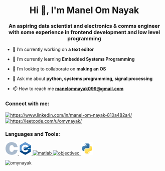 <h1 align="center">Hi 👋, I'm Manel Om Nayak</h1>
<h3 align="center">An aspiring data scientist and electronics & comms engineer with some experience in frontend development and low level programming</h3>

- 🔭 I’m currently working on **a text editor**

- 🌱 I’m currently learning **Embedded Systems Programming**

- 👯 I’m looking to collaborate on **making an OS**

- 💬 Ask me about **python, systems programming, signal processing**

- 📫 How to reach me **manelomnayak099@gmail.com**

<h3 align="left">Connect with me:</h3>
<p align="left">
<a href="https://www.linkedin.com/in/manel-om-nayak-810a482a4/" target="blank"><img align="center" src="https://raw.githubusercontent.com/rahuldkjain/github-profile-readme-generator/master/src/images/icons/Social/linked-in-alt.svg" alt="https://www.linkedin.com/in/manel-om-nayak-810a482a4/" height="30" width="40" /></a>
<a href="https://leetcode.com/u/omynayak/" target="blank"><img align="center" src="https://raw.githubusercontent.com/rahuldkjain/github-profile-readme-generator/master/src/images/icons/Social/leet-code.svg" alt="https://leetcode.com/u/omynayak/" height="30" width="40" /></a>
</p>

<h3 align="left">Languages and Tools:</h3>
<p align="left"> <a href="https://www.cprogramming.com/" target="_blank" rel="noreferrer"> <img src="https://raw.githubusercontent.com/devicons/devicon/master/icons/c/c-original.svg" alt="c" width="40" height="40"/> </a> <a href="https://www.w3schools.com/cpp/" target="_blank" rel="noreferrer"> <img src="https://raw.githubusercontent.com/devicons/devicon/master/icons/cplusplus/cplusplus-original.svg" alt="cplusplus" width="40" height="40"/> </a> <a href="https://www.mathworks.com/" target="_blank" rel="noreferrer"> <img src="https://upload.wikimedia.org/wikipedia/commons/2/21/Matlab_Logo.png" alt="matlab" width="40" height="40"/> </a> <a href="https://developer.apple.com/library/archive/documentation/Cocoa/Conceptual/ProgrammingWithObjectiveC/Introduction/Introduction.html" target="_blank" rel="noreferrer"> <img src="https://www.vectorlogo.zone/logos/apple_objectivec/apple_objectivec-icon.svg" alt="objectivec" width="40" height="40"/> </a> <a href="https://www.python.org" target="_blank" rel="noreferrer"> <img src="https://raw.githubusercontent.com/devicons/devicon/master/icons/python/python-original.svg" alt="python" width="40" height="40"/> </a> </p>

<p><img align="left" src="https://github-readme-stats.vercel.app/api/top-langs?username=omynayak&show_icons=true&locale=en&layout=compact" alt="omynayak" /></p>




